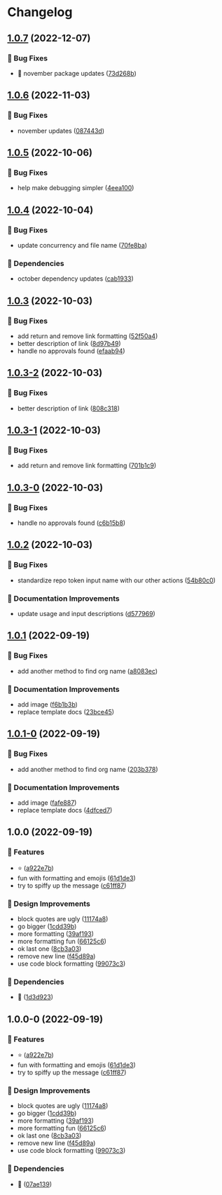 # Changelog

## [1.0.7](https://github.com/agrc/service-now-worknote-action/compare/v1.0.6...v1.0.7) (2022-12-07)


### 🐛 Bug Fixes

* :evergreen_tree: november package updates ([73d268b](https://github.com/agrc/service-now-worknote-action/commit/73d268b8bad10a4486e962e9b891113e35049ade))

## [1.0.6](https://github.com/agrc/service-now-worknote-action/compare/v1.0.5...v1.0.6) (2022-11-03)


### 🐛 Bug Fixes

* november updates ([087443d](https://github.com/agrc/service-now-worknote-action/commit/087443d7b2a8ba661a1f08fd951977bb8aa49708))

## [1.0.5](https://github.com/agrc/service-now-worknote-action/compare/v1.0.4...v1.0.5) (2022-10-06)


### 🐛 Bug Fixes

* help make debugging simpler ([4eea100](https://github.com/agrc/service-now-worknote-action/commit/4eea100c1a89daed5ca0b3ed886f4c4db2ecb202))

## [1.0.4](https://github.com/agrc/service-now-worknote-action/compare/v1.0.3...v1.0.4) (2022-10-04)


### 🐛 Bug Fixes

* update concurrency and file name ([70fe8ba](https://github.com/agrc/service-now-worknote-action/commit/70fe8ba424df956197f2a33ba1d0d5dbe2f2a34d))


### 🌲 Dependencies

* october dependency updates ([cab1933](https://github.com/agrc/service-now-worknote-action/commit/cab1933ca1624752d8a7ffa928d595665d587deb))

## [1.0.3](https://github.com/agrc/service-now-worknote-action/compare/v1.0.2...v1.0.3) (2022-10-03)


### 🐛 Bug Fixes

* add return and remove link formatting ([52f50a4](https://github.com/agrc/service-now-worknote-action/commit/52f50a4c699a990aa42be2ab826c7d0e0e599b3b))
* better description of link ([8d97b49](https://github.com/agrc/service-now-worknote-action/commit/8d97b49b17aaa5337a542a6f9302e8a40cb6c31c))
* handle no approvals found ([efaab94](https://github.com/agrc/service-now-worknote-action/commit/efaab943b61b0790c1da2404e2b9b2513613ffaf))

## [1.0.3-2](https://github.com/agrc/service-now-worknote-action/compare/v1.0.3-1...v1.0.3-2) (2022-10-03)


### 🐛 Bug Fixes

* better description of link ([808c318](https://github.com/agrc/service-now-worknote-action/commit/808c3186695e601e86532bfdb069c664a56a2028))

## [1.0.3-1](https://github.com/agrc/service-now-worknote-action/compare/v1.0.3-0...v1.0.3-1) (2022-10-03)


### 🐛 Bug Fixes

* add return and remove link formatting ([701b1c9](https://github.com/agrc/service-now-worknote-action/commit/701b1c999977b9ea1b2859e00de26dce53c6dd16))

## [1.0.3-0](https://github.com/agrc/service-now-worknote-action/compare/v1.0.2...v1.0.3-0) (2022-10-03)


### 🐛 Bug Fixes

* handle no approvals found ([c6b15b8](https://github.com/agrc/service-now-worknote-action/commit/c6b15b81b77b65db4a51f5a6ec52d18d66db333b))

## [1.0.2](https://github.com/agrc/service-now-worknote-action/compare/v1.0.1...v1.0.2) (2022-10-03)


### 🐛 Bug Fixes

* standardize repo token input name with our other actions ([54b80c0](https://github.com/agrc/service-now-worknote-action/commit/54b80c0ed1751c8d38956fbd317a2adff5b78439))


### 📖 Documentation Improvements

* update usage and input descriptions ([d577969](https://github.com/agrc/service-now-worknote-action/commit/d5779693bc7c45773c358f048a23fd65fa15597c))

## [1.0.1](https://github.com/agrc/service-now-worknote-action/compare/v1.0.0...v1.0.1) (2022-09-19)


### 🐛 Bug Fixes

* add another method to find org name ([a8083ec](https://github.com/agrc/service-now-worknote-action/commit/a8083ecaae1f26830924cd6de3f55315254928a1))


### 📖 Documentation Improvements

* add image ([f6b1b3b](https://github.com/agrc/service-now-worknote-action/commit/f6b1b3bb923942077fbc0a8cafbd923fcfed7aeb))
* replace template docs ([23bce45](https://github.com/agrc/service-now-worknote-action/commit/23bce45e716e9f4cb22c32af26b6ab432aed2ec9))

## [1.0.1-0](https://github.com/agrc/service-now-worknote-action/compare/v1.0.0...v1.0.1-0) (2022-09-19)


### 🐛 Bug Fixes

* add another method to find org name ([203b378](https://github.com/agrc/service-now-worknote-action/commit/203b378c0f1df75b8b95c37c4c55f9c92b0cee95))


### 📖 Documentation Improvements

* add image ([fafe887](https://github.com/agrc/service-now-worknote-action/commit/fafe8878e3798213ff01ca9f702aa830aa62b22f))
* replace template docs ([4dfced7](https://github.com/agrc/service-now-worknote-action/commit/4dfced74f889139342182feee49892ce80f854c7))

## 1.0.0 (2022-09-19)


### 🚀 Features

* :star: ([a922e7b](https://github.com/agrc/service-now-worknote-action/commit/a922e7b07968fa25dbfd8b8f7d3b6781bf8be3cb))
* fun with formatting and emojis ([61d1de3](https://github.com/agrc/service-now-worknote-action/commit/61d1de349d3826ba7756eea40d060370e93f73f5))
* try to spiffy up the message ([c61ff87](https://github.com/agrc/service-now-worknote-action/commit/c61ff8736e08bb55109a3b770bae91e556c617a4))


### 🎨 Design Improvements

* block quotes are ugly ([11174a8](https://github.com/agrc/service-now-worknote-action/commit/11174a8dec0d2e6fa622072f93fe696c18c4372e))
* go bigger ([1cdd39b](https://github.com/agrc/service-now-worknote-action/commit/1cdd39b45352f3fec7ea0493301f45410de3e5ed))
* more formatting ([39af193](https://github.com/agrc/service-now-worknote-action/commit/39af19345b6bda55e874e3f569f544896720782c))
* more formatting fun ([66125c6](https://github.com/agrc/service-now-worknote-action/commit/66125c63769ad4e8744a145a42d4da1db6098fc6))
* ok last one ([8cb3a03](https://github.com/agrc/service-now-worknote-action/commit/8cb3a033aad35fa3f0edad925e003a00424b9f37))
* remove new line ([f45d89a](https://github.com/agrc/service-now-worknote-action/commit/f45d89a8d8c37a6c8a8370cc1aa3cd83f75dec8b))
* use code block formatting ([99073c3](https://github.com/agrc/service-now-worknote-action/commit/99073c3148b6b6d625adfb412042a9420d3f634e))


### 🌲 Dependencies

* :evergreen_tree: ([1d3d923](https://github.com/agrc/service-now-worknote-action/commit/1d3d92392b7bd2339c2fb0417b092e008ca7186c))

## 1.0.0-0 (2022-09-19)


### 🚀 Features

* :star: ([a922e7b](https://github.com/agrc/service-now-worknote-action/commit/a922e7b07968fa25dbfd8b8f7d3b6781bf8be3cb))
* fun with formatting and emojis ([61d1de3](https://github.com/agrc/service-now-worknote-action/commit/61d1de349d3826ba7756eea40d060370e93f73f5))
* try to spiffy up the message ([c61ff87](https://github.com/agrc/service-now-worknote-action/commit/c61ff8736e08bb55109a3b770bae91e556c617a4))


### 🎨 Design Improvements

* block quotes are ugly ([11174a8](https://github.com/agrc/service-now-worknote-action/commit/11174a8dec0d2e6fa622072f93fe696c18c4372e))
* go bigger ([1cdd39b](https://github.com/agrc/service-now-worknote-action/commit/1cdd39b45352f3fec7ea0493301f45410de3e5ed))
* more formatting ([39af193](https://github.com/agrc/service-now-worknote-action/commit/39af19345b6bda55e874e3f569f544896720782c))
* more formatting fun ([66125c6](https://github.com/agrc/service-now-worknote-action/commit/66125c63769ad4e8744a145a42d4da1db6098fc6))
* ok last one ([8cb3a03](https://github.com/agrc/service-now-worknote-action/commit/8cb3a033aad35fa3f0edad925e003a00424b9f37))
* remove new line ([f45d89a](https://github.com/agrc/service-now-worknote-action/commit/f45d89a8d8c37a6c8a8370cc1aa3cd83f75dec8b))
* use code block formatting ([99073c3](https://github.com/agrc/service-now-worknote-action/commit/99073c3148b6b6d625adfb412042a9420d3f634e))


### 🌲 Dependencies

* :evergreen_tree: ([07ae139](https://github.com/agrc/service-now-worknote-action/commit/07ae13993463b6e427f51e702296d439b7467cf8))
